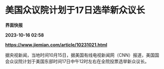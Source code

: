 # 美国众议院计划于17日选举新众议长
**界面快报**

**2023-10-16 02:58**

**https://www.jiemian.com/article/10231021.html**

据央视新闻，当地时间10月15日，据美国有线电视新闻网（CNN）报道，美国国会众议院计划于美国东部时间17日中午12时左右在全院投票选举新众议长。